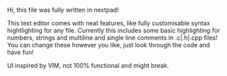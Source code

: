 Hi, this file was fully written in nextpad!

This text editor comes with neat features,
like fully customisable syntax hightlighting for any file.
Currently this includes some basic highlighting for numbers, strings and multiline and single line comments in .c|.h|.cpp files!
You can change these however you like, just look through the code and have fun!

UI inspired by VIM, not 100% functional and might break.
